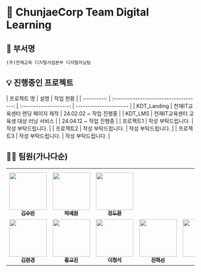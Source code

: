 # 🏢 ChunjaeCorp Team Digital Learning

## 📝 부서명

```sh
(주)천재교육 디지털사업본부 디지털러닝팀
```

## 💡 진행중인 프로젝트

| 프로젝트 명 |                  설명                  |       작업 현황        |
| :---------: | :------------------------------------: | :--------------------: | ---------------------- |
| KDT_Landing |    천재IT교육센터 렌딩 페이지 제작     | 24.02.02 ~ 작업 진행중 |
|   KDT_LMS   | 천재IT교육센터 교육생 대상 러닝 서비스 |                        | 24.04.12 ~ 작업 진행중 |
|  프로젝트1  |           작성 부탁드립니다.           |   작성 부탁드립니다.   |
|  프로젝트2  |           작성 부탁드립니다.           |   작성 부탁드립니다.   |
|  프로젝트3  |           작성 부탁드립니다.           |   작성 부탁드립니다.   |

## 🧑‍🦲 팀원(가나다순)

<table>
  <tbody>
  <th>
    <tr>
      <td align="center"><a href="https://github.com/re2panda"><img src="https://github.com/SP0F0/.github/assets/62829894/5b52e275-93ec-4117-9541-42d9ee4d2c6a" width="100px;" alt=""/><br /><sub><b>김수빈</b></sub></a><br /></td>
      <td align="center"><a href="https://github.com/keg51051"><img src="https://github.com/SP0F0/.github/assets/62829894/89996fac-c626-44e8-ba10-3dcc17252079" width="100px;" alt=""/><br /><sub><b>박예원</b></sub></a><br /></td>
            <td align="center"><a href="https://github.com/keg51051"><img src="https://github.com/SP0F0/.github/assets/62829894/89996fac-c626-44e8-ba10-3dcc17252079" width="100px;" alt=""/><br /><sub><b>정도환</b></sub></a><br /></td>
    </tr>
  </th>
    <tr>
      <td align="center"><a href="https://github.com/re2panda"><img src="https://github.com/SP0F0/.github/assets/62829894/fc0c73b5-3bdc-4edf-8c7f-b7b8eff9bf67" width="100px;" alt=""/><br /><sub><b>김현경</b></sub></a><br /></td>
      <td align="center"><a href="https://github.com/keg51051"><img src="https://github.com/SP0F0/.github/assets/62829894/89996fac-c626-44e8-ba10-3dcc17252079" width="100px;" alt=""/><br /><sub><b>황교진</b></sub></a><br /></td>
      <td align="center"><a href="https://github.com/rosieoh"><img src="https://github.com/ECO-TVY/.github/assets/104690434/69313dae-3288-47d1-aec3-f5314eb32fa3" width="100px;" alt=""/><br /><sub><b>이형석</b></sub></a><br /></td>
      <td align="center"><a href="https://github.com/h0725j"><img src="https://github.com/SP0F0/.github/assets/62829894/5b52e275-93ec-4117-9541-42d9ee4d2c6a" width="100px;" alt=""/><br /><sub><b>전혁선</b></sub></a><br /></td>
            <td align="center"><a href="https://github.com/re2panda"><img src="https://github.com/SP0F0/.github/assets/62829894/5b52e275-93ec-4117-9541-42d9ee4d2c6a" width="100px;" alt=""/><br /><sub><b>현동호</b></sub></a><br /></td>
      <td align="center"><a href="https://github.com/keg51051"><img src="https://github.com/SP0F0/.github/assets/62829894/89996fac-c626-44e8-ba10-3dcc17252079" width="100px;" alt=""/><br /><sub><b>권홍준</b></sub></a><br /></td>
      <td align="center"><a href="https://github.com/rosieoh"><img src="https://github.com/ECO-TVY/.github/assets/104690434/69313dae-3288-47d1-aec3-f5314eb32fa3" width="100px;" alt=""/><br /><sub><b>변재혁</b></sub></a><br /></td>
      <td align="center"><a href="https://github.com/h0725j"><img src="https://github.com/SP0F0/.github/assets/62829894/fc0c73b5-3bdc-4edf-8c7f-b7b8eff9bf67" width="100px;" alt=""/><br /><sub><b>류림</b></sub></a><br /></td>
            <td align="center"><a href="https://github.com/h0725j"><img src="https://github.com/SP0F0/.github/assets/62829894/fc0c73b5-3bdc-4edf-8c7f-b7b8eff9bf67" width="100px;" alt=""/><br /><sub><b>조서현</b></sub></a><br /></td>
      <td align="center"><a href="https://github.com/rosieoh"><img src="https://github.com/ECO-TVY/.github/assets/104690434/69313dae-3288-47d1-aec3-f5314eb32fa3" width="100px;" alt=""/><br /><sub><b>조현기</b></sub></a><br /></td>
    </tr>
  </tbody>
</table>
